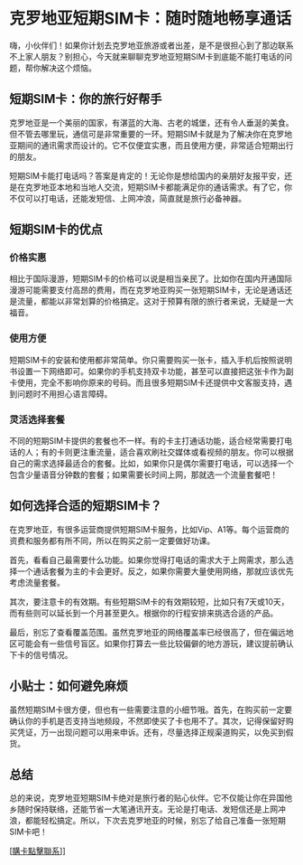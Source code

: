 # 克罗地亚短期SIM卡：随时随地畅享通话

嗨，小伙伴们！如果你计划去克罗地亚旅游或者出差，是不是很担心到了那边联系不上家人朋友？别担心，今天就来聊聊克罗地亚短期SIM卡到底能不能打电话的问题，帮你解决这个烦恼。

## 短期SIM卡：你的旅行好帮手

克罗地亚是一个美丽的国家，有湛蓝的大海、古老的城堡，还有令人垂涎的美食。但不管去哪里玩，通信可是非常重要的一环。短期SIM卡就是为了解决你在克罗地亚期间的通讯需求而设计的。它不仅便宜实惠，而且使用方便，非常适合短期出行的朋友。

短期SIM卡能打电话吗？答案是肯定的！无论你是想给国内的亲朋好友报平安，还是在克罗地亚本地和当地人交流，短期SIM卡都能满足你的通话需求。有了它，你不仅可以打电话，还能发短信、上网冲浪，简直就是旅行必备神器。

## 短期SIM卡的优点

### 价格实惠

相比于国际漫游，短期SIM卡的价格可以说是相当亲民了。比如你在国内开通国际漫游可能需要支付高昂的费用，而在克罗地亚购买一张短期SIM卡，无论是通话还是流量，都能以非常划算的价格搞定。这对于预算有限的旅行者来说，无疑是一大福音。

### 使用方便

短期SIM卡的安装和使用都非常简单。你只需要购买一张卡，插入手机后按照说明书设置一下网络即可。如果你的手机支持双卡功能，甚至可以直接把这张卡作为副卡使用，完全不影响你原来的号码。而且很多短期SIM卡还提供中文客服支持，遇到问题时不用担心语言障碍。

### 灵活选择套餐

不同的短期SIM卡提供的套餐也不一样。有的卡主打通话功能，适合经常需要打电话的人；有的卡则更注重流量，适合喜欢刷社交媒体或看视频的朋友。你可以根据自己的需求选择最适合的套餐。比如，如果你只是偶尔需要打电话，可以选择一个包含少量语音分钟数的套餐；如果需要长时间上网，那就选一个流量套餐吧！

## 如何选择合适的短期SIM卡？

在克罗地亚，有很多运营商提供短期SIM卡服务，比如Vip、A1等。每个运营商的资费和服务都有所不同，所以在购买之前一定要做好功课。

首先，看看自己最需要什么功能。如果你觉得打电话的需求大于上网需求，那么选择一个通话套餐为主的卡会更好。反之，如果你需要大量使用网络，那就应该优先考虑流量套餐。

其次，要注意卡的有效期。有些短期SIM卡的有效期较短，比如只有7天或10天，而有些则可以延长到一个月甚至更久。根据你的行程安排来挑选合适的产品。

最后，别忘了查看覆盖范围。虽然克罗地亚的网络覆盖率已经很高了，但在偏远地区可能会有一些信号盲区。如果你打算去一些比较偏僻的地方游玩，建议提前确认下卡的信号情况。

## 小贴士：如何避免麻烦

虽然短期SIM卡很方便，但也有一些需要注意的小细节哦。首先，在购买前一定要确认你的手机是否支持当地频段，不然即使买了卡也用不了。其次，记得保留好购买凭证，万一出现问题可以用来申诉。还有，尽量选择正规渠道购买，以免买到假货。

## 总结

总的来说，克罗地亚短期SIM卡绝对是旅行者的贴心伙伴。它不仅能让你在异国他乡随时保持联络，还能节省一大笔通讯开支。无论是打电话、发短信还是上网冲浪，都能轻松搞定。所以，下次去克罗地亚的时候，别忘了给自己准备一张短期SIM卡吧！

[[購卡點擊聯系](https://t.me/s/esim1088)]]